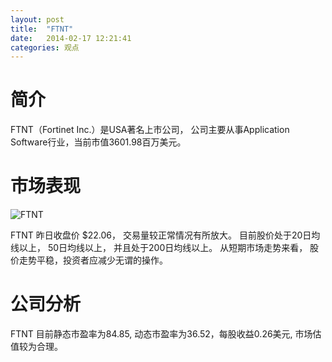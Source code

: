 ```yaml
---
layout: post
title:  "FTNT"
date:   2014-02-17 12:21:41
categories: 观点
---
```


# 简介
FTNT（Fortinet Inc.）是USA著名上市公司，
公司主要从事Application Software行业，当前市值3601.98百万美元。

# 市场表现

![FTNT](http://finviz.com/chart.ashx?t=FTNT&ty=c&ta=1&p=d&s=l)

FTNT 昨日收盘价 $22.06，
交易量较正常情况有所放大。
目前股价处于20日均线以上，
50日均线以上，
并且处于200日均线以上。
从短期市场走势来看，
股价走势平稳，投资者应减少无谓的操作。

# 公司分析
FTNT 目前静态市盈率为84.85, 动态市盈率为36.52，每股收益0.26美元,
市场估值较为合理。
